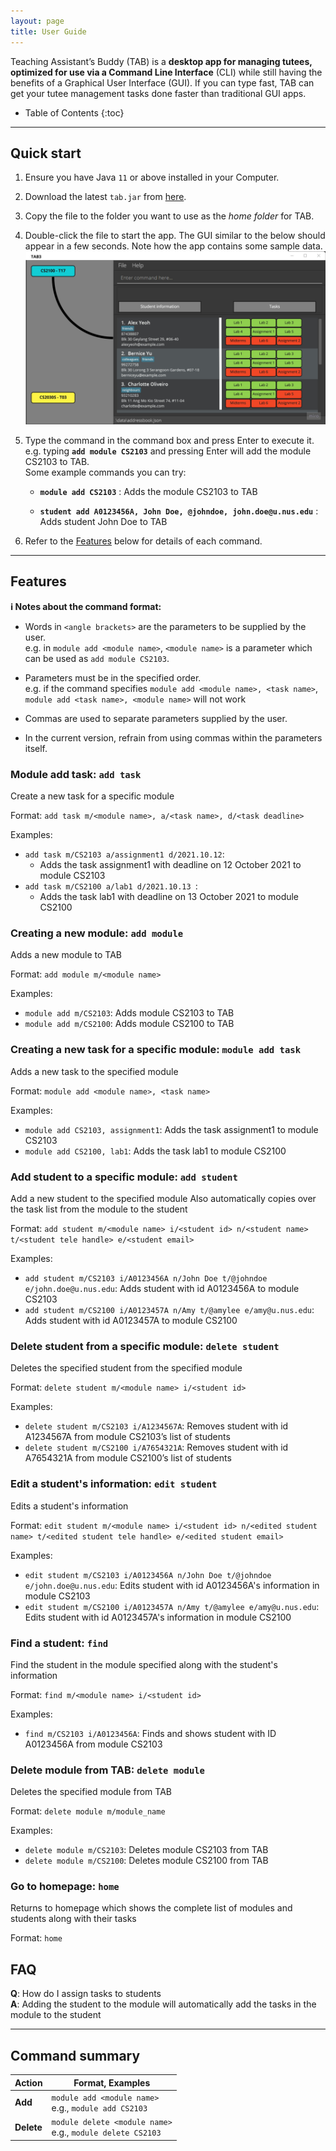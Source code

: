 ```yaml
---
layout: page
title: User Guide
---
```


Teaching Assistant’s Buddy (TAB) is a **desktop app for managing tutees, optimized for use via a Command Line Interface** (CLI) while still
having the benefits of a Graphical User Interface (GUI). If you can type fast, TAB can get your tutee management
tasks done faster than traditional GUI apps.

* Table of Contents
{:toc}

--------------------------------------------------------------------------------------------------------------------

## Quick start

1. Ensure you have Java `11` or above installed in your Computer.

1. Download the latest `tab.jar` from [here](https://github.com/AY2122S1-CS2103-F09-1/tp/releases).

1. Copy the file to the folder you want to use as the _home folder_ for TAB.

1. Double-click the file to start the app. The GUI similar to the below should appear in a few seconds. Note how the app contains some sample data.<br>
   ![Ui](images/Ui.png)

1. Type the command in the command box and press Enter to execute it. e.g. typing **`add module CS2103`** and pressing Enter will add the module CS2103 to TAB.<br>
   Some example commands you can try:

   * **`module add CS2103`** : Adds the module CS2103 to TAB

   * **`student add A0123456A, John Doe, @johndoe, john.doe@u.nus.edu`** : Adds student John Doe to TAB

1. Refer to the [Features](#features) below for details of each command.

--------------------------------------------------------------------------------------------------------------------

## Features

<div markdown="block" class="alert alert-info">

**:information_source: Notes about the command format:**<br>

* Words in `<angle brackets>` are the parameters to be supplied by the user.<br>
  e.g. in `module add <module name>`, `<module name>` is a parameter which can be used as `add module CS2103`.

* Parameters must be in the specified order.<br>
  e.g. if the command specifies `module add <module name>, <task name>`, `module add <task name>, <module name>` will not work

* Commas are used to separate parameters supplied by the user.

* In the current version, refrain from using commas within the parameters itself.

</div>


### Module add task: `add task`

Create a new task for a specific module

Format: `add task m/<module name>, a/<task name>, d/<task deadline>`

Examples:
* `add task m/CS2103 a/assignment1 d/2021.10.12`:
  * Adds the task assignment1 with deadline on 12 October 2021 to module CS2103
* `add task m/CS2100 a/lab1 d/2021.10.13 `:
  * Adds the task lab1 with deadline on 13 October 2021 to module CS2100

### Creating a new module: `add module`

Adds a new module to TAB

Format: `add module m/<module name>`

Examples:
* `module add m/CS2103`: Adds module CS2103 to TAB
* `module add m/CS2100`: Adds module CS2100 to TAB

### Creating a new task for a specific module: `module add task`

Adds a new task to the specified module

Format: `module add <module name>, <task name>`

Examples:
* `module add CS2103, assignment1`: Adds the task assignment1 to module CS2103
* `module add CS2100, lab1`: Adds the task lab1 to module CS2100

### Add student to a specific module: `add student`

Add a new student to the specified module
Also automatically copies over the task list from the module to the student

Format: `add student m/<module name> i/<student id> n/<student name> t/<student tele handle> e/<student email>`

Examples:
* `add student m/CS2103 i/A0123456A n/John Doe t/@johndoe e/john.doe@u.nus.edu`: Adds student with id
   A0123456A to module CS2103
* `add student m/CS2100 i/A0123457A n/Amy t/@amylee e/amy@u.nus.edu`: Adds student with id A0123457A to module CS2100

### Delete student from a specific module: `delete student`

Deletes the specified student from the specified module

Format: `delete student m/<module name> i/<student id>`

Examples:
* `delete student m/CS2103 i/A1234567A`: Removes student with id A1234567A from module CS2103’s list of students
* `delete student m/CS2100 i/A7654321A`: Removes student with id A7654321A from module CS2100’s list of students

### Edit a student's information: `edit student`

Edits a student's information

Format: `edit student m/<module name> i/<student id> n/<edited student name> t/<edited student tele handle> e/<edited student email>`

Examples:
* `edit student m/CS2103 i/A0123456A n/John Doe t/@johndoe e/john.doe@u.nus.edu`: Edits student with id
  A0123456A's information in module CS2103
* `edit student m/CS2100 i/A0123457A n/Amy t/@amylee e/amy@u.nus.edu`: Edits student with id
  A0123457A's information in module CS2100

### Find a student: `find`

Find the student in the module specified along with the student's information

Format: `find m/<module name> i/<student id>`

Examples:
* `find m/CS2103 i/A0123456A`: Finds and shows student with ID A0123456A from module CS2103

### Delete module from TAB: `delete module`

Deletes the specified module from TAB

Format: `delete module m/module_name`

Examples:
* `delete module m/CS2103`: Deletes module CS2103 from TAB
* `delete module m/CS2100`: Deletes module CS2100 from TAB

### Go to homepage: `home`

Returns to homepage which shows the complete list of modules and students along with their tasks

Format: `home`

## FAQ

**Q**: How do I assign tasks to students<br>
**A**: Adding the student to the module will automatically add the tasks in the module to the student

--------------------------------------------------------------------------------------------------------------------

## Command summary

Action | Format, Examples
--------|------------------
**Add** | `module add <module name>` <br> e.g., `module add CS2103`
**Delete** | `module delete <module name>`<br> e.g., `module delete CS2103`

